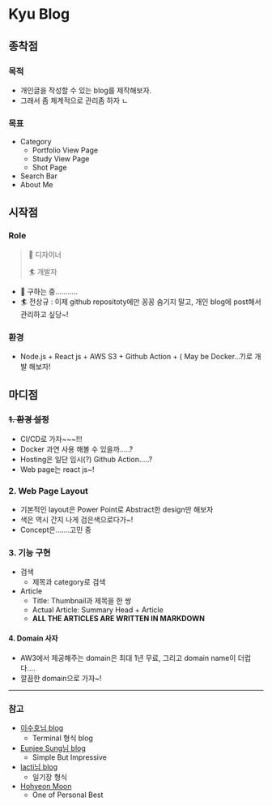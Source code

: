 

# Kyu Blog

## 종착점

### 목적

* 개인글을 작성할 수 있는 blog를 제작해보자.
* 그래서 좀 체계적으로 관리좀 하자 ㄴ

### 목표

* Category
  * Portfolio View Page
  * Study View Page
  * Shot Page
* Search Bar
* About Me

## 시작점

### Role

> :wine_glass: 디자이너
>
> 🏄  개발자

* :wine_glass: 구하는 중...........
* 🏄 전상규 : 이제 github repositoty에만 꽁꽁 숨기지 말고, 개인 blog에 post해서 관리하고 싶당~!

### 환경

* Node.js + React js + AWS S3 + Github Action + ( May be Docker...?)로 개발 해보자!

## 마디점

### ~~1. 환경 설정~~

* CI/CD로 가자~~~!!!
* Docker 과연 사용 해볼 수 있을까.....?
* Hosting은 일단 임시(?) Github Action.....?
* Web page는 react js~!

### 2. Web Page Layout

* 기본적인 layout은 Power Point로 Abstract한 design만 해보자
* 색은 역시 간지 나게 검은색으로다가~!
* Concept은.......고민 중

### 3. 기능 구현

* 검색
  * 제목과 category로 검색
* Article
  * Title: Thumbnail과 제목을 한 쌍
  * Actual Article: Summary Head + Article
  * **ALL THE ARTICLES ARE WRITTEN IN MARKDOWN**

#### 4. Domain 사자

* AW3에서 제공해주는 domain은 최대 1년 무료, 그리고 domain name이 더럽다....
* 깔끔한 domain으로 가자~!



---

### 참고

* [이수호님 blog](https://hanaoto.me/)
  * Terminal 형식 blog
* [Eunjee Sung님 blog](https://eunjee.info/cv.html)
  * Simple But Impressive
* [lacti님 blog](https://lacti.github.io/)
  * 일기장 형식
* [Hohyeon Moon](https://www.hohyeonmoon.com/)
  * One of Personal Best